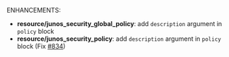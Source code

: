 <!-- markdownlint-disable-file MD013 MD041 -->
ENHANCEMENTS:

* **resource/junos_security_global_policy**: add `description` argument in `policy` block
* **resource/junos_security_policy**: add `description` argument in `policy` block (Fix [#834](https://github.com/jeremmfr/terraform-provider-junos/issues/834))
